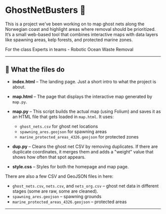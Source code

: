 # GhostNetBusters 🌊

This is a project we've been working on to map ghost nets along the Norwegian coast and highlight areas where removal should be prioritized. It’s a small web-based tool that combines interactive maps with data layers like spawning areas, kelp forests, and protected marine zones.

For the class Experts in teams - Robotic Ocean Waste Removal

---

## 🔧 What the files do

- **index.html** – The landing page. Just a short intro to what the project is about.
- **map.html** – The page that displays the interactive map generated by `map.py`.
- **map.py** – This script builds the actual map (using Folium) and saves it as an HTML file that gets loaded in `map.html`. It uses:
  - `ghost_nets.csv` for ghost net locations
  - `spawning_ares.geojson` for spawning areas
  - `marine_protected_areas_4326.geojson` for protected zones

- **dup.py** – Cleans the ghost net CSV by removing duplicates. If there are duplicate coordinates, it merges them and adds a "weight" value that shows how often that spot appears.
- **style.css** – Styles for both the homepage and map page.

There are also a few CSV and GeoJSON files in here:
- `ghost_nets.csv`, `nets.csv`, and `nets_org.csv` – ghost net data in different stages (some are raw, some are cleaned).
- `spawning_ares.geojson` – spawning grounds
- `marine_protected_areas_4326.geojson` – protected areas

---

